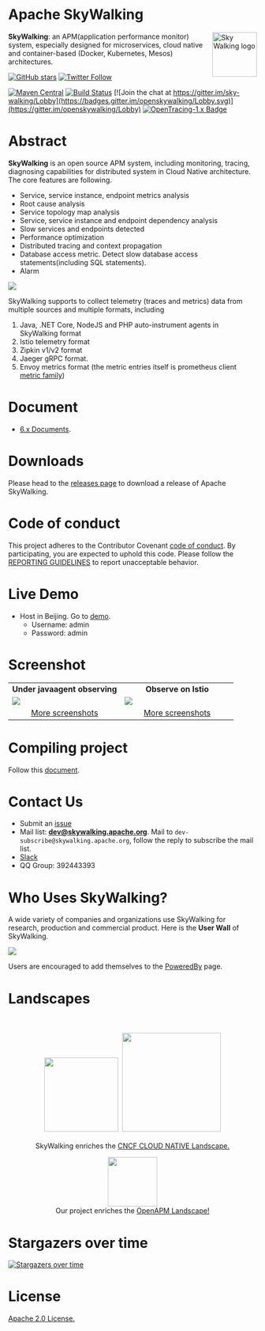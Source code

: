 Apache SkyWalking
==========

<img src="http://skywalking.apache.org/assets/logo.svg" alt="Sky Walking logo" height="90px" align="right" />

**SkyWalking**: an APM(application performance monitor) system, especially designed for
microservices, cloud native and container-based (Docker, Kubernetes, Mesos) architectures.

[![GitHub stars](https://img.shields.io/github/stars/apache/incubator-skywalking.svg?style=for-the-badge&label=Stars&logo=github)](https://github.com/apache/incubator-skywalking)
[![Twitter Follow](https://img.shields.io/twitter/follow/asfskywalking.svg?style=for-the-badge&label=Follow&logo=twitter)](https://twitter.com/AsfSkyWalking)


[![Maven Central](https://img.shields.io/maven-central/v/org.apache.skywalking/apache-skywalking-apm-incubating.svg)](http://skywalking.apache.org/downloads/)
[![Build Status](https://travis-ci.org/apache/incubator-skywalking.svg?branch=master)](https://travis-ci.org/apache/incubator-skywalking)
[![Join the chat at https://gitter.im/sky-walking/Lobby](https://badges.gitter.im/openskywalking/Lobby.svg)](https://gitter.im/openskywalking/Lobby)
[![OpenTracing-1.x Badge](https://img.shields.io/badge/OpenTracing--1.x-enabled-blue.svg)](http://opentracing.io)

# Abstract
**SkyWalking** is an open source APM system, including monitoring, tracing, diagnosing capabilities for distributed system
in Cloud Native architecture.
The core features are following.

- Service, service instance, endpoint metrics analysis
- Root cause analysis
- Service topology map analysis
- Service, service instance and endpoint dependency analysis
- Slow services and endpoints detected
- Performance optimization
- Distributed tracing and context propagation
- Database access metric. Detect slow database access statements(including SQL statements).
- Alarm


<img src="http://skywalking.apache.org/assets/frame.jpeg?u=20190311"/>

SkyWalking supports to collect telemetry (traces and metrics) data from multiple sources
and multiple formats,
including
1. Java, .NET Core, NodeJS and PHP auto-instrument agents in SkyWalking format
1. Istio telemetry format
1. Zipkin v1/v2 format
1. Jaeger gRPC format.
1. Envoy metrics format (the metric entries itself is prometheus client [metric family](https://github.com/prometheus/client_model/blob/fd36f4220a901265f90734c3183c5f0c91daa0b8/metrics.proto#L77))


# Document
- [6.x Documents](docs/README.md).


# Downloads
Please head to the [releases page](http://skywalking.apache.org/downloads/) to download a release of Apache SkyWalking.


# Code of conduct
This project adheres to the Contributor Covenant [code of conduct](CODE_OF_CONDUCT.md). By participating, you are expected to uphold this code.
Please follow the [REPORTING GUIDELINES](CODE_OF_CONDUCT.md#reporting-guidelines) to report unacceptable behavior.

# Live Demo
- Host in Beijing. Go to [demo](http://106.75.237.45:8080/).
  - Username: admin
  - Password: admin

# Screenshot
<table>
  <tr>
    <td width="50%" align="center"><b>Under javaagent observing</b></td>
    <td width="50%" align="center"><b>Observe on Istio</b></td>
  </tr>
  <tr>
    <td><img src="http://skywalking.apache.org/screenshots/6.0.0-alpha/Topology.png"/>
</td>
    <td><img src="http://skywalking.apache.org/screenshots/6.0.0-alpha/Istio/Topology.png"/>
</td>
   <tr>
     <td align="center"><a href="docs/Screenshots.md#agent">More screenshots</a></td>
     <td align="center"><a href="docs/Screenshots.md#istio">More screenshots</a></td>
  </tr>
</table>

# Compiling project
Follow this [document](docs/en/guides/How-to-build.md).

# Contact Us
* Submit an [issue](https://github.com/apache/incubator-skywalking/issues)
* Mail list: **dev@skywalking.apache.org**. Mail to `dev-subscribe@skywalking.apache.org`, follow the reply to subscribe the mail list.
* [Slack](https://skywalking.slack.com)
* QQ Group: 392443393

# Who Uses SkyWalking?
A wide variety of companies and organizations use SkyWalking for research, production and commercial product.
Here is the **User Wall** of SkyWalking.

<img src="http://skywalking.apache.org/assets/users-20190222.png"/>

Users are encouraged to add themselves to the [PoweredBy](docs/powered-by.md) page.

# Landscapes

<p align="center">
<br/><br/>
<img src="https://landscape.cncf.io/images/left-logo.svg" width="150"/>&nbsp;&nbsp;<img src="https://landscape.cncf.io/images/right-logo.svg" width="200"/>
<br/><br/>
SkyWalking enriches the <a href="https://landscape.cncf.io/landscape=observability-and-analysis&license=apache-license-2-0">CNCF CLOUD NATIVE Landscape.

</p>

<p align="center">
<a href="https://openapm.io"><img src="https://openapm.io/static/media/openapm_logo.svg" width="100"/></a>
  <br/>Our project enriches the <a href="https://openapm.io">OpenAPM Landscape!</a>
</p>

# Stargazers over time
[![Stargazers over time](https://starcharts.herokuapp.com/apache/incubator-skywalking.svg)](https://starcharts.herokuapp.com/apache/incubator-skywalking)

# License
[Apache 2.0 License.](/LICENSE)
